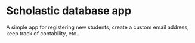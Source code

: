 # Scholastic database app
A simple app for registering new students, create a custom email address, keep track of contability, etc..
